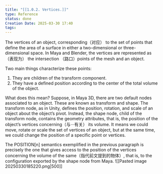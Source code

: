```yaml
---
title: "[[1.0.2. Vertices.]]"
type: Reference
status: done
Creation Date: 2025-03-30 17:40
tags:
---
```

The vertices of an object, corresponding（对应） to the set of points that define the area of a surface in either a two-dimensional or three-dimensional space. In Maya and Blender, the vertices are represented as（表现为） the intersection （路口）points of the mesh and an object.

Two main things characterize these points:
1. They are children of the transform component.
2. They have a defined position according to the center of the total volume of the object.

What does this mean? Suppose, in Maya 3D, there are two default nodes associated to an object. These are known as transform and shape. The transform node, as in Unity, defines the position, rotation, and scale of an object about the object’s pivot. Instead, the shape node, child of the transform node, contains the geometry attributes, that is, the position of the object’s vertices concerning（与···有关） its volume. It means we could move, rotate or scale the set of vertices of an object, but at the same time, we could change the position of a specific point or vertices.

The POSITION[n] semantics exemplified in the previous paragraph is precisely the one that gives access to the position of the vertices concerning the volume of the same（指代前文提到的物体）, that is, to the configuration exported by the shape node from Maya.
![[Pasted image 20250330185220.png|500]]
